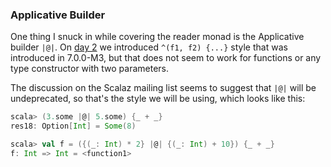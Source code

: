 
### Applicative Builder

One thing I snuck in while covering the reader monad is the Applicative builder `|@|`. On [day 2]($linkBase$/learning-scalaz/day2) we introduced `^(f1, f2) {...}` style that was introduced in 7.0.0-M3, but that does not seem to work for functions or any type constructor with two parameters.

The discussion on the Scalaz mailing list seems to suggest that `|@|` will be undeprecated, so that's the style we will be using, which looks like this:

```scala
scala> (3.some |@| 5.some) {_ + _}
res18: Option[Int] = Some(8)

scala> val f = ({(_: Int) * 2} |@| {(_: Int) + 10}) {_ + _}
f: Int => Int = <function1>
```
